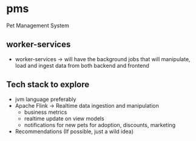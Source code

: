 # pms

Pet Management System

## worker-services

- worker-services -> will have the background jobs that will manipulate, load and ingest data from both backend and frontend

## Tech stack to explore

- jvm language preferably
- Apache Flink -> Realtime data ingestion and manipulation
  - business metrics
  - realtime update on view models
  - notifications for new pets for adoption, discounts, marketing
- Recommendations (If possible, just a wild idea)
